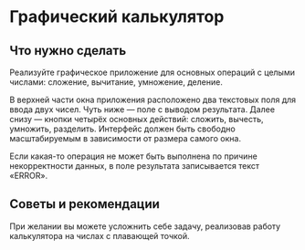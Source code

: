 <h1>Графический калькулятор</h1>
<h2>Что нужно сделать</h2>

Реализуйте графическое приложение для основных операций с целыми числами: сложение, вычитание, умножение, деление.

В верхней части окна приложения расположено два текстовых поля для ввода двух чисел. Чуть ниже — поле с выводом результата. Далее снизу — кнопки четырёх основных действий: сложить, вычесть, умножить, разделить. Интерфейс должен быть свободно масштабируемым в зависимости от размера самого окна.

Если какая-то операция не может быть выполнена по причине некорректности данных, в поле результата записывается текст «ERROR».
<h2>Советы и рекомендации</h2>

При желании вы можете усложнить себе задачу, реализовав работу калькулятора на числах с плавающей точкой.
